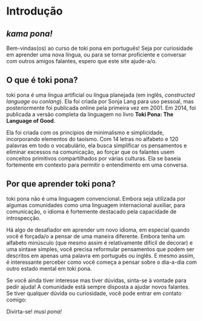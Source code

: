 # Introdução

## _kama pona!_

Bem-vindas(os) ao curso de toki pona em português! Seja por curiosidade em aprender uma nova língua, ou para se tornar proficiente e conversar com outros amigos falantes, espero que este site ajude-a/o.

## O que é toki pona?

toki pona é uma língua artificial ou língua planejada (em inglês, _constructed language_ ou _conlang_). Ela foi criada por Sonja Lang para uso pessoal, mas posteriormente foi publicada online pela primeira vez em 2001. Em 2014, foi publicada a versão completa da linguagem no livro **Toki Pona: The Language of Good**.

Ela foi criada com os princípios de minimalismo e simplicidade, incorporando elementos do taoísmo. Com 14 letras no alfabeto e 120 palavras em todo o vocabulário, ela busca simplificar os pensamentos e eliminar excessos na comunicação, ao forçar que os falantes usem conceitos primitivos compartilhados por várias culturas. Ela se baseia fortemente em contexto para permitir o entendimento em uma conversa.

## Por que aprender toki pona?

toki pona não é uma linguagem convencional. Embora seja utilizada por algumas comunidades como uma linguagem internacional auxiliar, para comunicação, o idioma é fortemente destacado pela capacidade de introspecção.

Há algo de desafiador em aprender um novo idioma, em especial quando você é forçada/o a pensar de uma maneira diferente. Embora tenha um alfabeto minúsculo (que mesmo assim é relativamente difícil de decorar) e uma sintaxe simples, você precisa reformular pensamentos que podem ser descritos em apenas uma palavra em português ou inglês. E mesmo assim, é interessante perceber como você começa a pensar sobre o dia-a-dia com outro estado mental em toki pona.

Se você ainda tiver interesse mas tiver dúvidas, sinta-se à vontade para pedir ajuda! A comunidade está sempre disposta a ajudar novos falantes. Se tiver qualquer dúvida ou curiosidade, você pode entrar em contato comigo: <a href="#" class="cryptedmail" data-name="janeliki" data-domain="ericpires" data-tld="com.br" onclick="window.location.href = 'mailto:' + this.dataset.name + '@' + this.dataset.domain + '.' + this.dataset.tld; return false;"></a>

Divirta-se! _musi pona!_
